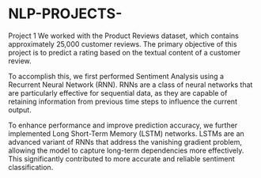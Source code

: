 # NLP-PROJECTS-



Project 1
We worked with the Product Reviews dataset, which contains approximately 25,000 customer reviews. The primary objective of this project is to predict a rating based on the textual content of a customer review.

To accomplish this, we first performed Sentiment Analysis using a Recurrent Neural Network (RNN). RNNs are a class of neural networks that are particularly effective for sequential data, as they are capable of retaining information from previous time steps to influence the current output.

To enhance performance and improve prediction accuracy, we further implemented Long Short-Term Memory (LSTM) networks. LSTMs are an advanced variant of RNNs that address the vanishing gradient problem, allowing the model to capture long-term dependencies more effectively. This significantly contributed to more accurate and reliable sentiment classification.

